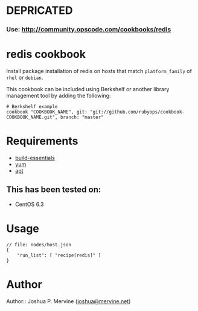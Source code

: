 # DEPRICATED 
### Use: http://community.opscode.com/cookbooks/redis

# redis cookbook

Install package installation of redis on hosts that match `platform_family` of `rhel` or `debian`.

This cookbook can be included using Berkshelf or another library management tool by adding the following:

    # Berkshelf example
    cookbook "COOKBOOK_NAME", git: "git://github.com/rubyops/cookbook-COOKBOOK_NAME.git", branch: "master"

# Requirements

* [build-essentials](http://community.opscode.com/cookbooks/build-essential)
* [yum](http://community.opscode.com/cookbooks/yum)
* [apt](http://community.opscode.com/cookbooks/apt)

## This has been tested on:

* CentOS 6.3

# Usage

    // file: nodes/host.json
    {
        "run_list": [ "recipe[redis]" ]
    }

# Author

Author:: Joshua P. Mervine (<joshua@mervine.net>)
